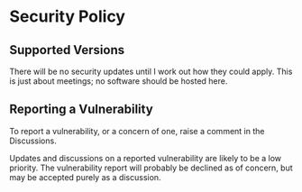 # Security Policy

## Supported Versions

There will be no security updates until I work out how they could apply.
This is just about meetings; no software should be hosted here.

## Reporting a Vulnerability

To report a vulnerability, or a concern of one, raise a comment in the Discussions.

Updates and discussions on a reported vulnerability are likely to be a low priority.
The vulnerability report will probably be declined as of concern, but may be accepted purely as a discussion.
